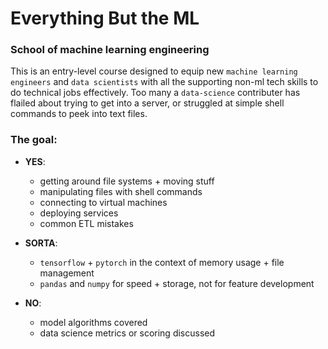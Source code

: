 # Everything But the ML

### School of machine learning engineering

This is an entry-level course designed to equip new `machine learning engineers` and `data scientists` with all the supporting non-ml tech skills to do technical jobs effectively. Too many a `data-science` contributer has flailed about trying to get into a server, or struggled at simple shell commands to peek into text files.

### The goal:

- **YES**:
    - getting around file systems + moving stuff
    - manipulating files with shell commands
    - connecting to virtual machines
    - deploying services
    - common ETL mistakes

- **SORTA**:
    - `tensorflow` + `pytorch` in the context of memory usage + file management
    - `pandas` and `numpy` for speed + storage, not for feature development

- **NO**:
    - model algorithms covered
    - data science metrics or scoring discussed

